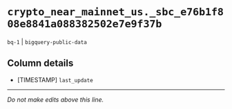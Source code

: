 # `crypto_near_mainnet_us._sbc_e76b1f808e8841a088382502e7e9f37b`
`bq-1` | `bigquery-public-data`

## Column details
* [TIMESTAMP] `last_update`

-------------------------------------------------------------------------------
*Do not make edits above this line.*
